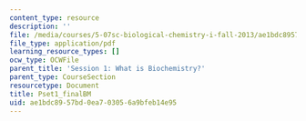 ```yaml
---
content_type: resource
description: ''
file: /media/courses/5-07sc-biological-chemistry-i-fall-2013/ae1bdc8957bd0ea703056a9bfeb14e95_MIT5_07SCF13_Pset1.pdf
file_type: application/pdf
learning_resource_types: []
ocw_type: OCWFile
parent_title: 'Session 1: What is Biochemistry?'
parent_type: CourseSection
resourcetype: Document
title: Pset1_finalBM
uid: ae1bdc89-57bd-0ea7-0305-6a9bfeb14e95
---
```

